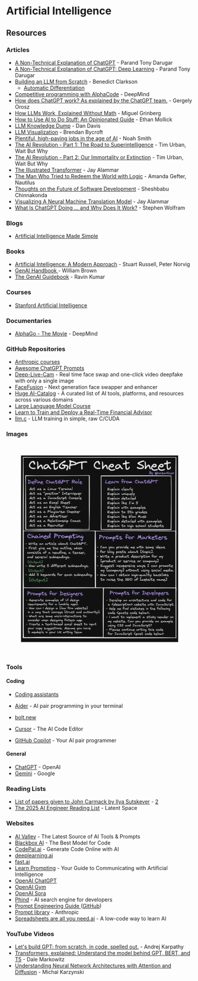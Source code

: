 # Artificial Intelligence

## Resources

### Articles

* [A Non-Technical Explanation of ChatGPT](https://www.parand.com/a-non-technical-explanation-of-chatgpt.html) - Parand Tony Darugar
* [A Non-Technical Explanation of ChatGPT: Deep Learning](https://www.parand.com/a-non-technical-explanation-of-chatgpt-deep-learning.html) - Parand Tony Darugar
* [Building an LLM from Scratch](https://bclarkson-code.com/) - Benedict Clarkson
  * [Automatic Differentiation](https://bclarkson-code.com/posts/llm-from-scratch-scalar-autograd/post.html)
* [Competitive programming with AlphaCode](https://deepmind.com/blog/article/Competitive-programming-with-AlphaCode) - DeepMind
* [How does ChatGPT work? As explained by the ChatGPT team.](https://blog.pragmaticengineer.com/how-does-chatgpt-work/) - Gergely Orosz
* [How LLMs Work, Explained Without Math](https://blog.miguelgrinberg.com/post/how-llms-work-explained-without-math) - Miguel Grinberg
* [How to Use AI to Do Stuff: An Opinionated Guide](https://www.oneusefulthing.org/p/how-to-use-ai-to-do-stuff-an-opinionated) - Ethan Mollick
* [LLM Knowledge Dump](https://dandavis.dev/llm-knowledge-dump.html) - Dan Davis
* [LLM Visualization](https://bbycroft.net/llm) - Brendan Bycroft
* [Plentiful, high-paying jobs in the age of AI](https://www.noahpinion.blog/p/plentiful-high-paying-jobs-in-the) - Noah Smith
* [The AI Revolution - Part 1: The Road to Superintelligence](https://waitbutwhy.com/2015/01/artificial-intelligence-revolution-1.html) - Tim Urban, Wait But Why
* [The AI Revolution - Part 2: Our Immortality or Extinction](https://waitbutwhy.com/2015/01/artificial-intelligence-revolution-2.html) - Tim Urban, Wait But Why
* [The Illustrated Transformer](https://jalammar.github.io/illustrated-transformer/) - Jay Alammar
* [The Man Who Tried to Redeem the World with Logic](https://nautil.us/the-man-who-tried-to-redeem-the-world-with-logic-235253/) - Amanda Gefter, Nautilus
* [Thoughts on the Future of Software Development](https://www.sheshbabu.com/posts/thoughts-on-the-future-of-software-development/) - Sheshbabu Chinnakonda
* [Visualizing A Neural Machine Translation Model](https://jalammar.github.io/visualizing-neural-machine-translation-mechanics-of-seq2seq-models-with-attention/) - Jay Alammar
* [What Is ChatGPT Doing … and Why Does It Work?](https://writings.stephenwolfram.com/2023/02/what-is-chatgpt-doing-and-why-does-it-work) - Stephen Wolfram

### Blogs

* [Artificial Intelligence Made Simple](https://artificialintelligencemadesimple.substack.com/)

### Books

* [Artificial Intelligence: A Modern Approach](https://www.wikiwand.com/en/Artificial_Intelligence:_A_Modern_Approach) - Stuart Russell, Peter Norvig
* [GenAI Handbook ](https://genai-handbook.github.io/)- William Brown
* [The GenAI Guidebook](https://ravinkumar.com/GenAiGuidebook/book_intro.html) - Ravin Kumar

### Courses

* [Stanford Artificial Intelligence](https://ai.stanford.edu/courses/)

### Documentaries

* [AlphaGo - The Movie](https://www.youtube.com/watch?v=WXuK6gekU1Y) - DeepMind

### GitHub Repositories

* [Anthropic courses](https://github.com/anthropics/courses)
* [Awesome ChatGPT Prompts](https://github.com/f/awesome-chatgpt-prompts)
* [Deep-Live-Cam](https://github.com/hacksider/Deep-Live-Cam) - Real time face swap and one-click video deepfake with only a single image
* [FaceFusion](https://github.com/facefusion/facefusion) - Next generation face swapper and enhancer
* [Huge AI-Catalog](https://github.com/mehmetkahya0/AI-Catalog) - A curated list of AI tools, platforms, and resources across various domains
* [Large Language Model Course](https://github.com/mlabonne/llm-course)
* [Learn to Train and Deploy a Real-Time Financial Advisor](https://github.com/iusztinpaul/hands-on-llms)
* [llm.c](https://github.com/karpathy/llm.c) - LLM training in simple, raw C/CUDA

### Images

<figure><img src="https://i.pinimg.com/736x/1d/4c/1b/1d4c1bd555b1ea346d6b67b2b47648a3.jpg" alt=""><figcaption></figcaption></figure>

<figure><img src="../.gitbook/assets/ChatGPT Cheat Sheet.jpeg" alt=""><figcaption></figcaption></figure>

<figure><img src="https://i.pinimg.com/564x/9d/80/73/9d8073b95053176739ff12142bbac5a0.jpg" alt=""><figcaption></figcaption></figure>

### Tools

#### Coding

* [Coding assistants](https://docs.google.com/spreadsheets/d/14dGUIKxu94Yhy_ZlvQ2aMhK5w8U5YbZo08xYtCdh71w/edit?gid=2136260982#gid=2136260982)



* [Aider](https://aider.chat/) - AI pair programming in your terminal
* [bolt.new](https://bolt.new/)
* [Cursor](https://www.cursor.com/) - The AI Code Editor
* [GitHub Copilot](https://github.com/features/copilot) - Your AI pair programmer

#### General

* [ChatGPT](https://chat.openai.com/) - OpenAI
* [Gemini](https://gemini.google.com) - Google

### Reading Lists

* [List of papers given to John Carmack by Ilya Sutskever](https://punkx.org/jackdoe/30.html) - [2](https://arc.net/folder/D0472A20-9C20-4D3F-B145-D2865C0A9FEE)
* [The 2025 AI Engineer Reading List](https://www.latent.space/p/2025-papers) - Latent Space

### Websites

* [AI Valley](https://aivalley.ai/) - The Latest Source of AI Tools & Prompts
* [Blackbox AI](https://www.blackbox.ai/) - The Best Model for Code
* [CodePal.ai](https://codepal.ai/) - Generate Code Online with AI
* [deeplearning.ai](https://www.deeplearning.ai/)
* [fast.ai](https://www.fast.ai/)
* [Learn Prompting](https://learnprompting.org/) - Your Guide to Communicating with Artificial Intelligence
* [OpenAI ChatGPT](https://chat.openai.com/auth/login)
* [OpenAI Gym](https://gym.openai.com/)
* [OpenAI Sora](https://openai.com/sora)
* [Phind](https://www.phind.com/) - AI search engine for developers
* [Prompt Engineering Guide ](https://www.promptingguide.ai/)([GitHub](https://github.com/dair-ai/Prompt-Engineering-Guide))
* [Prompt library](https://docs.anthropic.com/claude/prompt-library) - Anthropic
* [Spreadsheets are all you need.ai](https://spreadsheets-are-all-you-need.ai/) - A low-code way to learn AI

### YouTube Videos

* [Let's build GPT: from scratch, in code, spelled out.](https://www.youtube.com/watch?v=kCc8FmEb1nY) - Andrej Karpathy
* [Transformers, explained: Understand the model behind GPT, BERT, and T5](https://www.youtube.com/watch?v=SZorAJ4I-sA) - Dale Markowitz
* [Understanding Neural Network Architectures with Attention and Diffusion](https://www.youtube.com/watch?v=Clh0nJRMvNs) - Michal Karzynski

